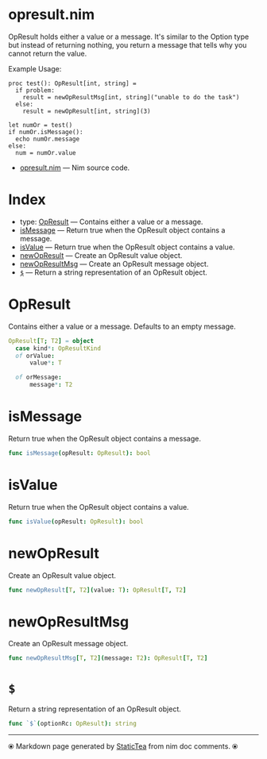 # opresult.nim

OpResult holds either a value or a message.  It's similar to
the Option type but instead of returning nothing, you return a
message that tells why you cannot return the value.

Example Usage:

~~~
proc test(): OpResult[int, string] =
  if problem:
    result = newOpResultMsg[int, string]("unable to do the task")
  else:
    result = newOpResult[int, string](3)

let numOr = test()
if numOr.isMessage():
  echo numOr.message
else:
  num = numOr.value
~~~~

* [opresult.nim](../src/opresult.nim) &mdash; Nim source code.
# Index

* type: [OpResult](#opresult) &mdash; Contains either a value or a message.
* [isMessage](#ismessage) &mdash; Return true when the OpResult object contains a message.
* [isValue](#isvalue) &mdash; Return true when the OpResult object contains a value.
* [newOpResult](#newopresult) &mdash; Create an OpResult value object.
* [newOpResultMsg](#newopresultmsg) &mdash; Create an OpResult message object.
* [`$`](#) &mdash; Return a string representation of an OpResult object.

# OpResult

Contains either a value or a message. Defaults to an empty message.

```nim
OpResult[T; T2] = object
  case kind*: OpResultKind
  of orValue:
      value*: T

  of orMessage:
      message*: T2


```

# isMessage

Return true when the OpResult object contains a message.

```nim
func isMessage(opResult: OpResult): bool
```

# isValue

Return true when the OpResult object contains a value.

```nim
func isValue(opResult: OpResult): bool
```

# newOpResult

Create an OpResult value object.

```nim
func newOpResult[T, T2](value: T): OpResult[T, T2]
```

# newOpResultMsg

Create an OpResult message object.

```nim
func newOpResultMsg[T, T2](message: T2): OpResult[T, T2]
```

# `$`

Return a string representation of an OpResult object.

```nim
func `$`(optionRc: OpResult): string
```


---
⦿ Markdown page generated by [StaticTea](https://github.com/flenniken/statictea/) from nim doc comments. ⦿
